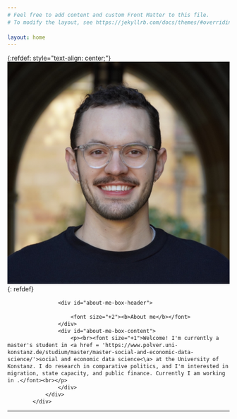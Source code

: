 ```yaml
---
# Feel free to add content and custom Front Matter to this file.
# To modify the layout, see https://jekyllrb.com/docs/themes/#overriding-theme-defaults

layout: home
---
```


{:refdef: style="text-align: center;"}
![tb_head](https://raw.githubusercontent.com/tylerjamesbrown7/tylerjamesbrown7.github.io/master/images/tb_photo.jpg)
{: refdef}

<div id="about-me-container">
                <div id="inner">
                
                    <div id="about-me-box-header">
 
                        <font size="+2"><b>About me</b></font>
                    </div>
                    <div id="about-me-box-content">
                        <p><br><font size="+1">Welcome! I'm currently a master's student in <a href = 'https://www.polver.uni-konstanz.de/studium/master/master-social-and-economic-data-science/'>social and economic data science<\a> at the University of Konstanz. I do research in comparative politics, and I'm interested in migration, state capacity, and public finance. Currently I am working in .</font><br></p>
                    </div>
                </div>
            </div>





-----








          
<br>








